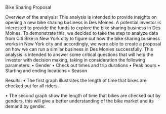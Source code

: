 Bike Sharing Proposal

Overview of the analysis:
This analysis is intended to provide insights on opening a new bike sharing business in Des Moines. A potential investor is interested to provide the funds to explore the bike sharing business in Des Moines. To demonstrate this, we decided to take the step to analyze data from Citi Bike in New York city to figure out how the bike sharing business works in New York city and accordingly, we were able to create a proposal on how we can run a similar business in Des Monies successfully. 
This analysis is intended to answer some critical questions that will help the investor with decision making, taking in consideration the following parameters:
•	Gender
•	Check out times and trip durations
•	Peak hours
•	Starting and ending locations
•	Season


Results:
•	The first graph illustrates the length of time that bikes are checked out for all riders.



•	The second graph show the length of time that bikes are checked out by genders, this will give a better understanding of the bike market and its demand by gender.



